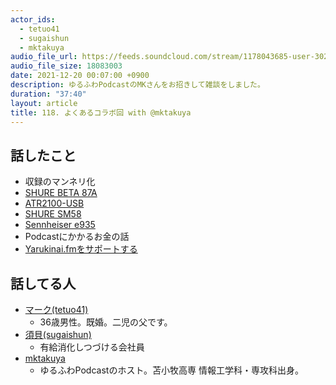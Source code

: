 ```yaml
---
actor_ids:
  - tetuo41
  - sugaishun
  - mktakuya
audio_file_url: https://feeds.soundcloud.com/stream/1178043685-user-302747142-yarukinai-118-2021-12-20.mp3
audio_file_size: 18083003
date: 2021-12-20 00:07:00 +0900
description: ゆるふわPodcastのMKさんをお招きして雑談をしました。
duration: "37:40"
layout: article
title: 118. よくあるコラボ回 with @mktakuya
---
```


## 話したこと
- 収録のマンネリ化
- [SHURE BETA 87A](https://www.shure.com/en-US/products/microphones/beta_87a)
- [ATR2100-USB](https://www.audio-technica.com/en-us/atr2100-usb)
- [SHURE SM58](https://www.shure.com/en-MEA/products/microphones/sm58)
- [Sennheiser e935](https://ja-jp.sennheiser.com/vocal-microphone-dynamic-cardioid-e-935)
- Podcastにかかるお金の話
- [Yarukinai.fmをサポートする](https://note.com/tetuo41/circle)

## 話してる人
- [マーク(tetuo41)](https://twitter.com/tetuo41)
  - 36歳男性。既婚。二児の父です。
- [須貝(sugaishun)](https://twitter.com/sugaishun)
  - 有給消化しつづける会社員
- [mktakuya](https://twitter.com/mktakuya)
  - ゆるふわPodcastのホスト。苫小牧高専 情報工学科・専攻科出身。

